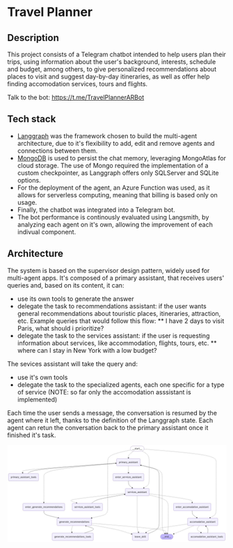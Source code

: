 # Travel Planner

## Description
This project consists of a Telegram chatbot intended  to help users plan their trips, using information about the user's background, interests, schedule and budget, among others, to give personalized recommendations about places to visit and suggest day-by-day itineraries, as well as offer help finding accomodation services, tours and flights.

Talk to the bot: https://t.me/TravelPlannerARBot

## Tech stack
* [Langgraph](https://www.langchain.com/langgraph) was the framework chosen to build the multi-agent architecture, due to it's flexibility to add, edit and remove agents and connections between them.
* [MongoDB](https://www.mongodb.com/) is used to persist the chat memory, leveraging MongoAtlas for cloud storage. The use of Mongo required the implementation of a custom checkpointer, as Langgraph offers only SQLServer and SQLite options.
* For the deployment of the agent, an Azure Function was used, as it allows for serverless computing, meaning that billing is based only on usage.
* Finally, the chatbot was integrated into a Telegram bot.
* The bot performance is continously evaluated using Langsmith, by analyzing each agent on it's own, allowing the improvement of each indivual component.

## Architecture
The system is based on the supervisor design pattern, widely used for multi-agent apps. It's composed of a primary assistant, that receives users' queries and, based on its content, it can:
  * use its own tools to generate the answer
  * delegate the task to recommendations assistant: if the user wants general recommendations about touristic places, itineraries, attraction, etc. Example queries that would follow this flow:
    ** I have 2 days to visit Paris, what should i prioritize?
  * delegate the task to the services assistant: if the user is requesting information about services, like accommodation, flights, tours, etc.
    ** where can I stay in New York with a low budget?

The sevices assistant will take the query and:
* use it's own tools
* delegate the task to the specialized agents, each one specific for a type of service (NOTE: so far only the accomodation asssistant is implemented)

Each time the user sends a message, the conversation is resumed by the agent where it left, thanks to the definition of the Langgraph state.
Each agent can retun the conversation back to the primary assistant once it finished it's task.

![Architecture Diagram](architecture_diagram.png)

